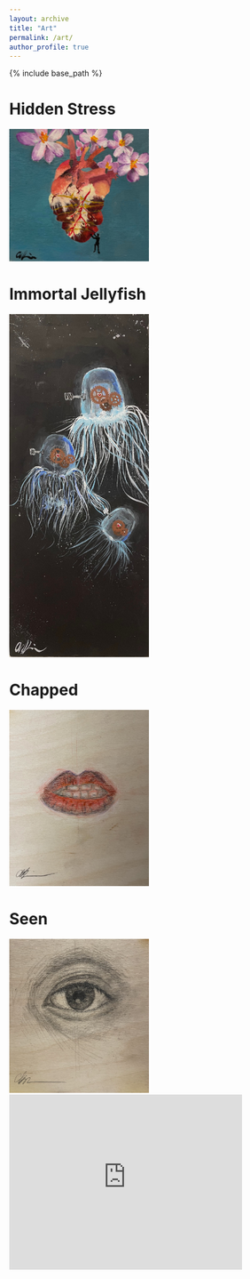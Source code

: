```yaml
---
layout: archive
title: "Art"
permalink: /art/
author_profile: true
---
```


{% include base_path %}

Hidden Stress
======
<img src='/images/heart.jpg' width='50%' height = '50%'>

Immortal Jellyfish
======
<img src='/images/jellyfish.jpg' width='50%' height = '50%'>


Chapped
======
<img src='/images/lips.jpg' width='50%' height = '50%'>

Seen
====
<img src='/images/eye.jpg' width='50%' height = '50%'>

<iframe width="420" height="315" src="http://www.youtube.com/embed/W19FnhNkaTI" frameborder="0" allowfullscreen="allowfullscreen"> </iframe>



